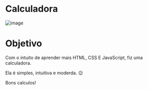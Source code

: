 # Calculadora 

![image](https://user-images.githubusercontent.com/89918957/145742950-03eb2295-0612-4ab5-8a0b-56022b797045.png)

# Objetivo
Com o intuito de aprender mais HTML, CSS E JavaScript, fiz uma calculadora. 

Ela é simples, intuitiva e moderda. 😉

Bons calculos! 

